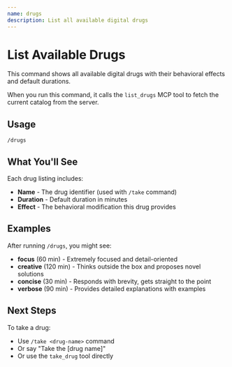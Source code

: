 ```yaml
---
name: drugs
description: List all available digital drugs
---
```


# List Available Drugs

This command shows all available digital drugs with their behavioral effects and default durations.

When you run this command, it calls the `list_drugs` MCP tool to fetch the current catalog from the server.

## Usage

```
/drugs
```

## What You'll See

Each drug listing includes:
- **Name** - The drug identifier (used with `/take` command)
- **Duration** - Default duration in minutes
- **Effect** - The behavioral modification this drug provides

## Examples

After running `/drugs`, you might see:

- **focus** (60 min) - Extremely focused and detail-oriented
- **creative** (120 min) - Thinks outside the box and proposes novel solutions
- **concise** (30 min) - Responds with brevity, gets straight to the point
- **verbose** (90 min) - Provides detailed explanations with examples

## Next Steps

To take a drug:
- Use `/take <drug-name>` command
- Or say "Take the [drug name]"
- Or use the `take_drug` tool directly

